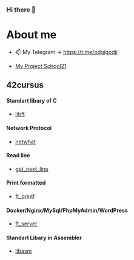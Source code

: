 ### Hi there 👋

# About me
- 📫 My Telegram -> https://t.me/odgigodji


* [My Project School21](https://github.com/ifanzilka/My_Project_School21)

## 42cursus
#### Standart libary of C 
 * [libft](https://github.com/ifanzilka/42libft)
#### Network Protocol
* [netwhat](https://github.com/ifanzilka/netwhat)
#### Read line
* [get_next_line](https://github.com/ifanzilka/get_next_line)
#### Print formatted
* [ft_printf](https://github.com/ifanzilka/ft_printf)
#### Docker/Nginx/MySql/PhpMyAdmin/WordPress
* [ft_server](https://github.com/ifanzilka/ft_server)
#### Standart Libary in Assembler
* [libasm](https://github.com/ifanzilka/libasm)


<!--
**odgigodji/odgigodji** is a ✨ _special_ ✨ repository because its `README.md` (this file) appears on your GitHub profile.

Here are some ideas to get you started:

- 🔭 I’m currently working on ...
- 🌱 I’m currently learning ...
- 👯 I’m looking to collaborate on ...
- 🤔 I’m looking for help with ...
- 💬 Ask me about ...
- 📫 How to reach me: ...
- 😄 Pronouns: ...
- ⚡ Fun fact: ...
-->
